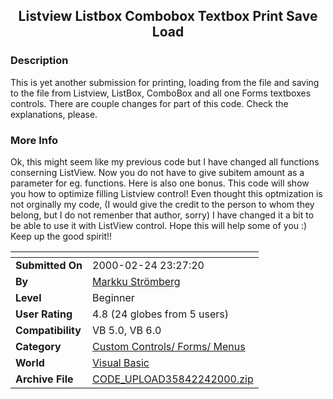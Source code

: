 ﻿<div align="center">

## Listview Listbox Combobox Textbox Print Save Load


</div>

### Description

This is yet another submission for printing, loading from the file and saving to the file from Listview, ListBox, ComboBox and all one Forms textboxes controls. There are couple changes for part of this code. Check the explanations, please.
 
### More Info
 
Ok, this might seem like my previous code but I have changed all functions conserning ListView. Now you do not have to give subitem amount as a parameter for eg. functions. Here is also one bonus. This code will show you how to optimize filling Listview control! Even thought this optmization is not orginally my code, (I would give the credit to the person to whom they belong, but I do not remenber that author, sorry) I have changed it a bit to be able to use it with ListView control. Hope this will help some of you :) Keep up the good spirit!!


<span>             |<span>
---                |---
**Submitted On**   |2000-02-24 23:27:20
**By**             |[Markku Strömberg](https://github.com/Planet-Source-Code/PSCIndex/blob/master/ByAuthor/markku-str-mberg.md)
**Level**          |Beginner
**User Rating**    |4.8 (24 globes from 5 users)
**Compatibility**  |VB 5\.0, VB 6\.0
**Category**       |[Custom Controls/ Forms/  Menus](https://github.com/Planet-Source-Code/PSCIndex/blob/master/ByCategory/custom-controls-forms-menus__1-4.md)
**World**          |[Visual Basic](https://github.com/Planet-Source-Code/PSCIndex/blob/master/ByWorld/visual-basic.md)
**Archive File**   |[CODE\_UPLOAD35842242000\.zip](https://github.com/Planet-Source-Code/markku-str-mberg-listview-listbox-combobox-textbox-print-save-load__1-6239/archive/master.zip)








